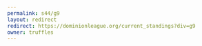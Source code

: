 ```yaml
---
permalink: s44/g9
layout: redirect
redirect: https://dominionleague.org/current_standings?div=g9
owner: truffles
---
```

